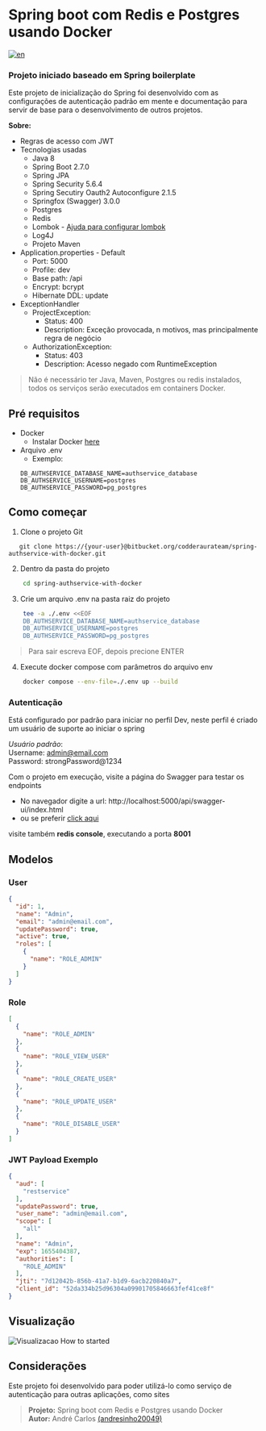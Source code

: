 # Spring boot com Redis e Postgres usando Docker

[![en](https://img.shields.io/badge/lang-en-blue.svg)](https://github.com/andresinho20049/spring-authservice-with-docker/src/master/README.md)

### Projeto iniciado baseado em Spring boilerplate
Este projeto de inicialização do Spring foi desenvolvido com as configurações de autenticação padrão em mente e
documentação para servir de base para o desenvolvimento de outros projetos.


**Sobre:**

 - Regras de acesso com JWT
 - Tecnologias usadas
    - Java 8
    - Spring Boot 2.7.0
    - Spring JPA
    - Spring Security 5.6.4     
    - Spring Secutiry Oauth2 Autoconfigure 2.1.5
    - Springfox (Swagger) 3.0.0
    - Postgres
    - Redis
    - Lombok - [Ajuda para configurar lombok](https://projectlombok.org/setup/eclipse)
    - Log4J
    - Projeto Maven
- Application.properties - Default
    - Port: 5000
    - Profile: dev
    - Base path: /api
    - Encrypt: bcrypt
    - Hibernate DDL: update
- ExceptionHandler
    - ProjectException:
        - Status: 400
        - Description: Exceção provocada, n motivos, mas principalmente regra de negócio
    - AuthorizationException:
        - Status: 403
        - Description: Acesso negado com RuntimeException
        
> Não é necessário ter Java, Maven, Postgres ou redis instalados, todos os serviços serão executados em containers Docker.

## Pré requisitos
 - Docker
    - Instalar Docker [here](https://docs.docker.com/engine/install/)
 - Arquivo .env
    - Exemplo:
    ```properties
    DB_AUTHSERVICE_DATABASE_NAME=authservice_database
    DB_AUTHSERVICE_USERNAME=postgres
    DB_AUTHSERVICE_PASSWORD=pg_postgres
    ```

## Como começar
1. Clone o projeto Git
 ```git
    git clone https://{your-user}@bitbucket.org/codderaurateam/spring-authservice-with-docker.git
 ```
 
2. Dentro da pasta do projeto
```sh
	cd spring-authservice-with-docker
```
 
3. Crie um arquivo .env na pasta raiz do projeto
```sh
	tee -a ./.env <<EOF
    DB_AUTHSERVICE_DATABASE_NAME=authservice_database
    DB_AUTHSERVICE_USERNAME=postgres
    DB_AUTHSERVICE_PASSWORD=pg_postgres
```
> Para sair escreva EOF, depois precione ENTER

4. Execute docker compose com parâmetros do arquivo env
```sh
    docker compose --env-file=./.env up --build
```

### Autenticação
Está configurado por padrão para iniciar no perfil Dev, 
neste perfil é criado um usuário de suporte ao iniciar o spring

_Usuário padrão_:     
Username: admin@email.com   
Password: strongPassword@1234

Com o projeto em execução, visite a página do Swagger para testar os endpoints
  - No navegador digite a url: http://localhost:5000/api/swagger-ui/index.html
  - ou se preferir [click aqui](http://localhost:5000/api/swagger-ui/index.html)

visite também **redis console**, executando a porta **8001**

## Modelos
### User
```json
{
  "id": 1,
  "name": "Admin",
  "email": "admin@email.com",
  "updatePassword": true,
  "active": true,
  "roles": [
    {
      "name": "ROLE_ADMIN"
    }
  ]
}
```

### Role
```json
[
  {
    "name": "ROLE_ADMIN"
  },
  {
    "name": "ROLE_VIEW_USER"
  },
  {
    "name": "ROLE_CREATE_USER"
  },
  {
    "name": "ROLE_UPDATE_USER"
  },
  {
    "name": "ROLE_DISABLE_USER"
  }
]
```

### JWT Payload Exemplo
```json
{
  "aud": [
    "restservice"
  ],
  "updatePassword": true,
  "user_name": "admin@email.com",
  "scope": [
    "all"
  ],
  "name": "Admin",
  "exp": 1655404387,
  "authorities": [
    "ROLE_ADMIN"
  ],
  "jti": "7d12042b-856b-41a7-b1d9-6acb220840a7",
  "client_id": "52da334b25d96304a09901705846663fef41ce8f"
}
```

## Visualização
![Visualizacao](https://github.com/andresinho20049/spring-authservice-with-docker/blob/master/media/preview-started.gif)
How to started

## Considerações
Este projeto foi desenvolvido para poder utilizá-lo como serviço de autenticação para outras aplicações, como sites


> **Projeto:** Spring boot com Redis e Postgres usando Docker      
> **Autor:** André Carlos [(andresinho20049)](https://github.com/andresinho20049)    
